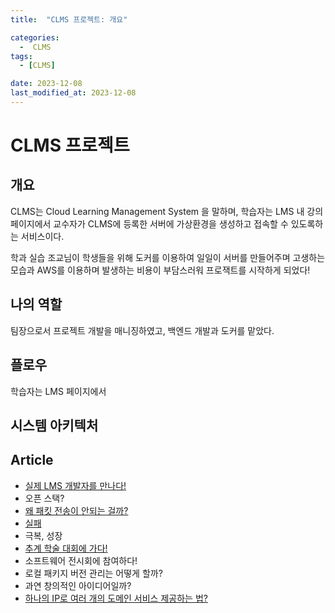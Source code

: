 ```yaml
---
title:  "CLMS 프로젝트: 개요" 

categories:
  -  CLMS
tags:
  - [CLMS]

date: 2023-12-08
last_modified_at: 2023-12-08
---
```

# CLMS 프로젝트
## 개요
CLMS는 Cloud Learning Management System 을 말하며, 학습자는 LMS 내 강의 페이지에서 교수자가 CLMS에 등록한 서버에 가상환경을 생성하고 접속할 수 있도록하는 서비스이다. 

학과 실습 조교님이 학생들을 위해 도커를 이용하여 일일이 서버를 만들어주며 고생하는 모습과 AWS를 이용하며 발생하는 비용이 부담스러워 프로잭트를 시작하게 되었다! 

## 나의 역할
팀장으로서 프로젝트 개발을 매니징하였고, 백엔드 개발과 도커를 맡았다.

## 플로우
학습자는 LMS 페이지에서 

## 시스템 아키텍처

## Article
- [실제 LMS 개발자를 만나다!](https://donghyeonkang.github.io/clms/ch2/)
- 오픈 스택?
- [왜 패킷 전송이 안되는 걸까?](https://donghyeonkang.github.io/clms/ch2/)
- [실패](https://donghyeonkang.github.io/shorts/ch1/)
- 극복, 성장
- [추계 학술 대회에 가다!](https://donghyeonkang.github.io/activities/ch1/)
- 소프트웨어 전시회에 참여하다!
- 로컬 패키지 버전 관리는 어떻게 할까? 
- 과연 창의적인 아이디어일까?
- [하나의 IP로 여러 개의 도메인 서비스 제공하는 법?](https://donghyeonkang.github.io/clms/ch3/)